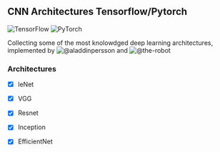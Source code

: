 ## CNN Architectures Tensorflow/Pytorch

![TensorFlow](https://img.shields.io/badge/TensorFlow-%23FF6F00.svg?style=for-the-badge&logo=TensorFlow&logoColor=white)  ![PyTorch](https://img.shields.io/badge/PyTorch-%23EE4C2C.svg?style=for-the-badge&logo=PyTorch&logoColor=white)


Collecting some of the most knolowdged deep learning architectures, implemented by ![@aladdinpersson](https://github.com/aladdinpersson) and ![@the-robot](https://github.com/the-robot)


### Architectures

- [x] leNet
 
- [x] VGG
 
- [x] Resnet

- [x] Inception

- [x] EfficientNet
